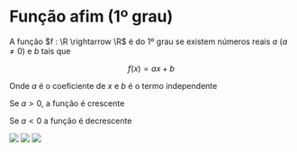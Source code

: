 # Função afim (1º grau)

A função $f : \R \rightarrow \R$ é do 1º grau se existem números reais $a$ ($a \neq 0$) e $b$ tais que

$$f(x) = ax + b$$

Onde $a$ é o coeficiente de $x$ e $b$ é o termo independente

Se $a > 0$, a função é crescente

Se $a < 0$ a função é decrescente

![](../../assets/função_afim_1.jpg)
![](../../assets/função_afim_2.jpg)
![](../../assets/função_afim_3.jpg)